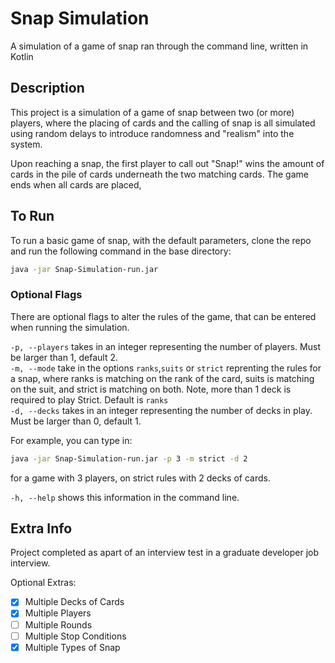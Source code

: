# Snap Simulation

A simulation of a game of snap ran through the command line, written in Kotlin

## Description

This project is a simulation of a game of snap between two (or more) players, where the placing of cards and the calling of snap is all simulated using random delays to introduce randomness and "realism" into the system.

Upon reaching a snap, the first player to call out "Snap!" wins the amount of cards in the pile of cards underneath the two matching cards. The game ends when all cards are placed, 

## To Run
To run a basic game of snap, with the default parameters, clone the repo and run the following command in the base directory:
```bash
java -jar Snap-Simulation-run.jar
``` 

### Optional Flags

There are optional flags to alter the rules of the game, that can be entered when running the simulation.

`-p, --players` takes in an integer representing the number of players. Must be larger than 1, default 2.
<br>`-m, --mode` take in the options `ranks`,`suits` or `strict` reprenting the rules for a snap, where ranks is matching on the rank of the card, suits is matching on the suit, and strict is matching on both. Note, more than 1 deck is required to play Strict. Default is `ranks`
<br>`-d, --decks` takes in an integer representing the number of decks in play. Must be larger than 0, default 1.

For example, you can type in:
```bash
java -jar Snap-Simulation-run.jar -p 3 -m strict -d 2
```
for a game with 3 players, on strict rules with 2 decks of cards.

`-h, --help` shows this information in the command line.

## Extra Info

Project completed as apart of an interview test in a graduate developer job interview.

Optional Extras:
- [x] Multiple Decks of Cards
- [x] Multiple Players
- [ ] Multiple Rounds
- [ ] Multiple Stop Conditions
- [x] Multiple Types of Snap
